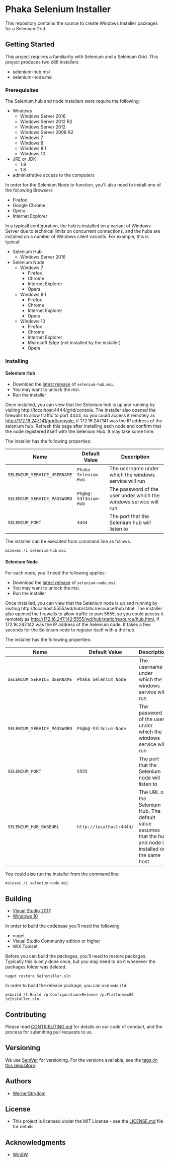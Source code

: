 # Phaka Selenium Installer

This repository contains the source to create Windows Installer packages for a Selenium Grid.  

## Getting Started

This project requires a familiarity with Selenium and a Selenium Grid. This project produces two x86 installers

* selenium-hub.msi
* selenium-node.msi

### Prerequisites

The Selenium hub and node installers were require the following:

* Windows
    * Windows Server 2016
    * Windows Server 2012 R2
    * Windows Server 2012
    * Windows Server 2008 R2
    * Windows 7
    * Windows 8
    * Windows 8.1
    * Windows 10
* JRE or JDK
    * 1.9
    * 1.8
* administrative access to the computers

In order for the Selenium Node to function, you'll also need to install one of the following Browsers

* Firefox
* Google Chrome
* Opera
* Internet Explorer

In a typicall configuration, the hub is installed on a variant of Windows Server due to technical limits on concurrent connections, and the hubs are installed on a number of Windows client variants.  For example, this is typical:

* Selenium Hub
    * Windows Server 2016
* Selenium Node
    * Windows 7
        * Firefox
        * Chrome
        * Internet Explorer
        * Opera
    * Windows 8.1
        * Firefox
        * Chrome
        * Internet Explorer
        * Opera
    * Windows 10
        * Firefox
        * Chrome
        * Internet Explorer
        * Microsoft Edge (not installed by the installer)
        * Opera

### Installing

#### Selenium Hub 

* Download the [latest release](https://github.com/Phaka/phaka-selenium-installer/releases) of `selenium-hub.msi`.
* You may want to unlock the msi.
* Run the installer

Once installed, you can view that the Selenium hub is up and running by visiting http://localhost:4444/grid/console. The installer also opened the firewalls to allow traffic to port 4444, so you could access it remotely as http://172.16.247.141/grid/console, if 172.16.247.141 was the IP address of the selenium hub.  Refresh this page after installing each node and confirm that the node registered itself with the Selenium Hub.  It may take some time.

The installer has the following properties:

|Name|Default Value|Description|
|---|---|---|
|`SELENIUM_SERVICE_USERNAME`|`Phaka Selenium Hub`|The username under which the windows service will run|
|`SELENIUM_SERVICE_PASSWORD`|`Ph@k@-S3l3nium-Hub`|The password of the user under which the windows service will run|
|`SELENIUM_PORT`|`4444`|The port that the Selenium hub will listen to|

The installer can be executed from command line as follows. 

```
msiexec /i selenium-hub.msi
```


#### Selenium Node

For each node, you'll need the following applies:

* Download the [latest release](https://github.com/Phaka/phaka-selenium-installer/releases) of `selenium-node.msi`.
* You may want to unlock the msi.
* Run the installer

Once installed, you can view that the Selenium node is up and running by visiting http://localhost:5555/wd/hub/static/resource/hub.html. The installer also opened the firewalls to allow traffic to port 5555, so you could access it remotely as http://172.16.247.142:5555/wd/hub/static/resource/hub.html, if 172.16.247.142 was the IP address of the Selenium node. It takes a few seconds for the Selenium node to register itself with a the hub.

The installer has the following properties:

|Name|Default Value|Description|
|---|---|---|
|`SELENIUM_SERVICE_USERNAME`|`Phaka Selenium Node`|The username under which the windows service will run|
|`SELENIUM_SERVICE_PASSWORD`|`Ph@k@-S3l3nium-Node`|The password of the user under which the windows service will run|
|`SELENIUM_PORT`|`5555`|The port that the Selenium node will listen to|
|`SELENIUM_HUB_BASEURL`|`http://localhost:4444/`|The URL of the Selenium Hub. The default value assumes that the hub and node is installed on the same host|

You could also run the installer from the command line:

```
msiexec /i selenium-node.msi
```

## Building

* [Visual Studio 2017](https://www.visualstudio.com/downloads/)
* [Windows 10](https://www.microsoft.com/en-us/software-download/windows10) 

In order to build the codebase you'll need the following

- nuget
- Visual Studio Community edition or higher
- WiX Toolset

Before you can build the packages, you'll need to restore packages.  Typically this is only done once, but you may need to do it whenever the packages folder was deleted. 

```
nuget restore SeInstaller.sln
```

In order to build the release package, you can use `msbuild`. 

```
msbuild /t:Build /p:Configuration=Release /p:Platform=x86 SeInstaller.sln
```

## Contributing

Please read [CONTRIBUTING.md](.github/CONTRIBUTING.md) for details on our code of conduct, and the process for submitting pull requests to us.

## Versioning

We use [SemVer](http://semver.org/) for versioning. For the versions available, see the [tags on this repository](https://github.com/Phaka/phaka-selenium-installer/tags). 

## Authors

* [WernerStrydom](https://github.com/WernerStrydom) 

## License

- This project is licensed under the MIT License - see the [LICENSE.md](LICENSE.md) file for details

## Acknowledgments

* [WinSW](https://github.com/kohsuke/winsw/)

